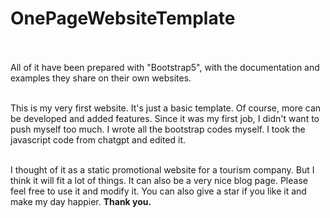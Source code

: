 # OnePageWebsiteTemplate
<br><br>
All of it have been prepared with "Bootstrap5", with the documentation and examples they share on their own websites. <br><br>

This is my very first website. It's just a basic template. Of course, more can be developed and added features. Since it was my first job, I didn't want to push myself too much. I wrote all the bootstrap codes myself. I took the javascript code from chatgpt and edited it. <br><br>

I thought of it as a static promotional website for a tourism company. But I think it will fit a lot of things. It can also be a very nice blog page. Please feel free to use it and modify it. You can also give a star if you like it and make my day happier. <b>Thank you.</b>
